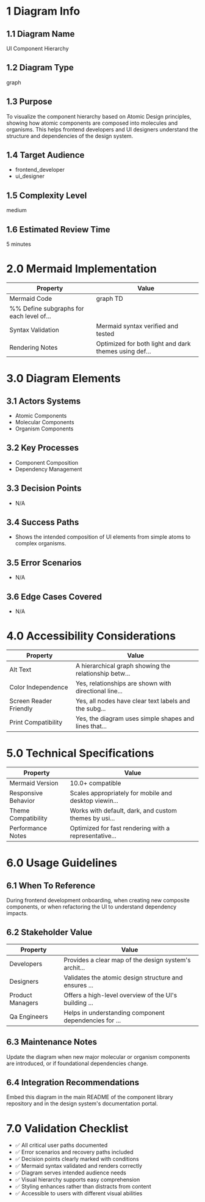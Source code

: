 # 1 Diagram Info

## 1.1 Diagram Name

UI Component Hierarchy

## 1.2 Diagram Type

graph

## 1.3 Purpose

To visualize the component hierarchy based on Atomic Design principles, showing how atomic components are composed into molecules and organisms. This helps frontend developers and UI designers understand the structure and dependencies of the design system.

## 1.4 Target Audience

- frontend_developer
- ui_designer

## 1.5 Complexity Level

medium

## 1.6 Estimated Review Time

5 minutes

# 2.0 Mermaid Implementation

| Property | Value |
|----------|-------|
| Mermaid Code | graph TD
    %% Define subgraphs for each level of... |
| Syntax Validation | Mermaid syntax verified and tested |
| Rendering Notes | Optimized for both light and dark themes using def... |

# 3.0 Diagram Elements

## 3.1 Actors Systems

- Atomic Components
- Molecular Components
- Organism Components

## 3.2 Key Processes

- Component Composition
- Dependency Management

## 3.3 Decision Points

- N/A

## 3.4 Success Paths

- Shows the intended composition of UI elements from simple atoms to complex organisms.

## 3.5 Error Scenarios

- N/A

## 3.6 Edge Cases Covered

- N/A

# 4.0 Accessibility Considerations

| Property | Value |
|----------|-------|
| Alt Text | A hierarchical graph showing the relationship betw... |
| Color Independence | Yes, relationships are shown with directional line... |
| Screen Reader Friendly | Yes, all nodes have clear text labels and the subg... |
| Print Compatibility | Yes, the diagram uses simple shapes and lines that... |

# 5.0 Technical Specifications

| Property | Value |
|----------|-------|
| Mermaid Version | 10.0+ compatible |
| Responsive Behavior | Scales appropriately for mobile and desktop viewin... |
| Theme Compatibility | Works with default, dark, and custom themes by usi... |
| Performance Notes | Optimized for fast rendering with a representative... |

# 6.0 Usage Guidelines

## 6.1 When To Reference

During frontend development onboarding, when creating new composite components, or when refactoring the UI to understand dependency impacts.

## 6.2 Stakeholder Value

| Property | Value |
|----------|-------|
| Developers | Provides a clear map of the design system's archit... |
| Designers | Validates the atomic design structure and ensures ... |
| Product Managers | Offers a high-level overview of the UI's building ... |
| Qa Engineers | Helps in understanding component dependencies for ... |

## 6.3 Maintenance Notes

Update the diagram when new major molecular or organism components are introduced, or if foundational dependencies change.

## 6.4 Integration Recommendations

Embed this diagram in the main README of the component library repository and in the design system's documentation portal.

# 7.0 Validation Checklist

- ✅ All critical user paths documented
- ✅ Error scenarios and recovery paths included
- ✅ Decision points clearly marked with conditions
- ✅ Mermaid syntax validated and renders correctly
- ✅ Diagram serves intended audience needs
- ✅ Visual hierarchy supports easy comprehension
- ✅ Styling enhances rather than distracts from content
- ✅ Accessible to users with different visual abilities


